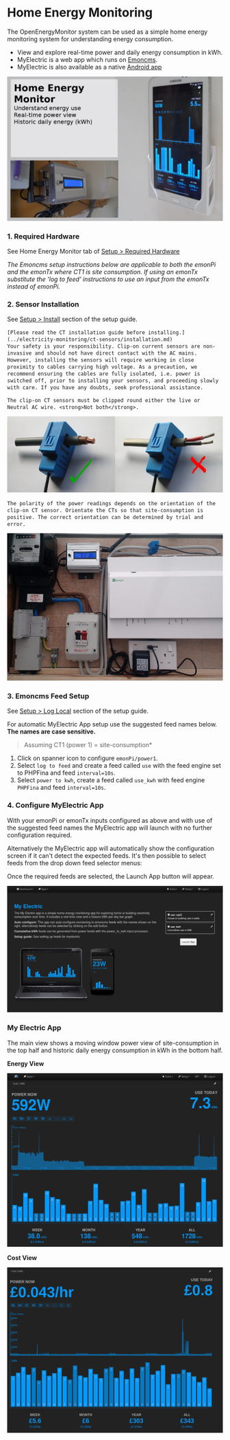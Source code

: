 # Home Energy Monitoring

The OpenEnergyMonitor system can be used as a simple home energy monitoring system for understanding energy consumption.

- View and explore real-time power and daily energy consumption in kWh.
- MyElectric is a web app which runs on [Emoncms](https://Emoncms.org). 
- MyElectric is also available as a native [Android app](https://play.google.com/store/apps/details?id=org.emoncms.myapps&utm_source=global_co&utm_medium=prtnr&utm_content=Mar2515&utm_campaign=PartBadge&pcampaignid=MKT-Other-global-all-co-prtnr-py-PartBadge-Mar2515-1)

![MyElectric](img/home-energy/home-energy-front.jpg)

### 1. Required Hardware

See Home Energy Monitor tab of [Setup > Required Hardware](/setup/)

*The Emoncms setup instructions below are applicable to both the emonPi and the emonTx where CT1 is site consumption. If using an emonTx substitute the 'log to feed' instructions to use an input from the emonTx instead of emonPi.*

### 2. Sensor Installation

See [Setup > Install](/setup/install) section of the setup guide.

```{warning}
[Please read the CT installation guide before installing.](../electricity-monitoring/ct-sensors/installation.md)
Your safety is your responsibility. Clip-on current sensors are non-invasive and should not have direct contact with the AC mains. However, installing the sensors will require working in close proximity to cables carrying high voltage. As a precaution, we recommend ensuring the cables are fully isolated, i.e. power is switched off, prior to installing your sensors, and proceeding slowly with care. If you have any doubts, seek professional assistance.
```

```{note}
The clip-on CT sensors must be clipped round either the live or Neutral AC wire. <strong>Not both</strong>.
```

![CT sensor installation ](img/solar-pv/ctinstall.jpg)

```{note}
The polarity of the power readings depends on the orientation of the clip-on CT sensor. Orientate the CTs so that site-consumption is positive. The correct orientation can be determined by trial and error.
```

![home energy2](img/home-energy/emonpi-install2.jpg)


### 3. Emoncms Feed Setup

See [Setup > Log Local](/setup/local) section of the setup guide.

For automatic MyElectric App setup use the suggested feed names below. **The names are case sensitive.**

> Assuming CT1 (power 1) = site-consumption*

 1. Click on spanner icon to configure `emonPi/power1`.
 2. Select `log to feed` and create a feed called `use` with the feed engine set to PHPFina and feed `interval=10s`.
 3. Select `power to kwh`, create a feed called `use_kwh` with feed engine `PHPFina` and feed `interval=10s`.

### 4. Configure MyElectric App

With your emonPi or emonTx inputs configured as above and with use of the suggested feed names the MyElectric app will launch with no further configuration required.

Alternatively the MyElectric app will automatically show the configuration screen if it can't detect the expected feeds. It's then possible to select feeds from the drop down feed selector menus:

Once the required feeds are selected, the Launch App button will appear.

![MyElectric Config](img/home-energy/myelectric_config.png)

### My Electric App 

The main view shows a moving window power view of site-consumption in the top half and historic daily energy consumption in kWh in the bottom half.

**Energy View**

![MyElectric Web App](img/home-energy/myelectric_webapp.png)

**Cost View**

![MyElectric Web App](img/home-energy/myelectric_cost.png)



